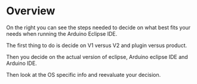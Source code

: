 Overview
========
On the right you can see the steps needed to decide on what best fits your needs when running the Arduino Eclipse IDE.

The first thing to do is decide on V1 versus V2 and plugin versus product.

Then you decide on the actual version of eclipse, Arduino eclipse IDE and Arduino IDE.

Then look at the OS specific info and reevaluate your decision. 

